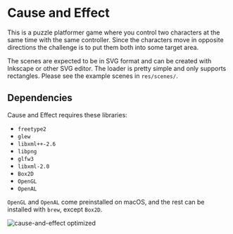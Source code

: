 Cause and Effect
================

This is a puzzle platformer game where you control two characters at the same
time with the same controller. Since the characters move in opposite directions
the challenge is to put them both into some target area.

The scenes are expected to be in SVG format and can be created with Inkscape or
other SVG editor. The loader is pretty simple and only supports rectangles.
Please see the example scenes in `res/scenes/`.

Dependencies
------------

Cause and Effect requires these libraries:

- `freetype2`
- `glew`
- `libxml++-2.6`
- `libpng`
- `glfw3`
- `libxml-2.0`
- `Box2D`
- `OpenGL`
- `OpenAL`

`OpenGL` and `OpenAL` come preinstalled on macOS, and the rest can be installed
with `brew`, except `Box2D`.

![cause-and-effect optimized](https://cloud.githubusercontent.com/assets/663660/26762235/24ae3ab8-493f-11e7-825b-6013b876cdc7.gif)
